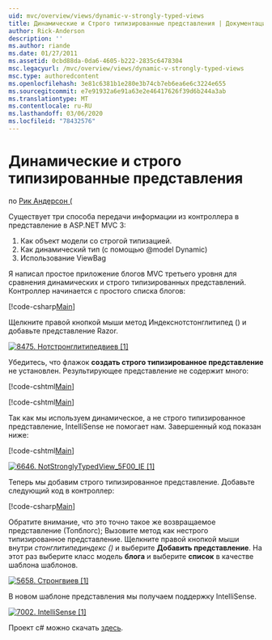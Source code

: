 ```yaml
---
uid: mvc/overview/views/dynamic-v-strongly-typed-views
title: Динамические и Строго типизированные представления | Документация Майкрософт
author: Rick-Anderson
description: ''
ms.author: riande
ms.date: 01/27/2011
ms.assetid: 0cbd88da-0da6-4605-b222-2835c6478304
msc.legacyurl: /mvc/overview/views/dynamic-v-strongly-typed-views
msc.type: authoredcontent
ms.openlocfilehash: 3e81c6381b1e280e3b74cb7eb6ea6e6c3224e655
ms.sourcegitcommit: e7e91932a6e91a63e2e46417626f39d6b244a3ab
ms.translationtype: MT
ms.contentlocale: ru-RU
ms.lasthandoff: 03/06/2020
ms.locfileid: "78432576"
---
```

# <a name="dynamic-v-strongly-typed-views"></a>Динамические и строго типизированные представления

по [Рик Андерсон (](https://twitter.com/RickAndMSFT)

Существует три способа передачи информации из контроллера в представление в ASP.NET MVC 3:

1. Как объект модели со строгой типизацией.
2. Как динамический тип (с помощью @model Dynamic)
3. Использование ViewBag

Я написал простое приложение блогов MVC третьего уровня для сравнения динамических и строго типизированных представлений. Контроллер начинается с простого списка блогов:

[!code-csharp[Main](dynamic-v-strongly-typed-views/samples/sample1.cs)]

Щелкните правой кнопкой мыши метод Индекснотстонглитипед () и добавьте представление Razor.

[![8475. Нотстронглитипедвиев [1]](dynamic-v-strongly-typed-views/_static/image2.png)](dynamic-v-strongly-typed-views/_static/image1.png)

Убедитесь, что флажок **создать строго типизированное представление** не установлен. Результирующее представление не содержит много:

[!code-cshtml[Main](dynamic-v-strongly-typed-views/samples/sample2.cshtml)]

[!code-cshtml[Main](dynamic-v-strongly-typed-views/samples/sample3.cshtml)]

Так как мы используем динамическое, а не строго типизированное представление, IntelliSense не помогает нам. Завершенный код показан ниже:

[!code-cshtml[Main](dynamic-v-strongly-typed-views/samples/sample4.cshtml)]

[![6646. NotStronglyTypedView_5F00_IE [1]](dynamic-v-strongly-typed-views/_static/image4.png)](dynamic-v-strongly-typed-views/_static/image3.png)

Теперь мы добавим строго типизированное представление. Добавьте следующий код в контроллер:

[!code-csharp[Main](dynamic-v-strongly-typed-views/samples/sample5.cs)]

Обратите внимание, что это точно такое же возвращаемое представление (Топблогс); Вызовите метод как нестрого типизированное представление. Щелкните правой кнопкой мыши внутри *стонглитипединдекс ()* и выберите **Добавить представление**. На этот раз выберите класс модель **блога** и выберите **список** в качестве шаблона шаблонов.

[![5658. Стронгвиев [1]](dynamic-v-strongly-typed-views/_static/image6.png)](dynamic-v-strongly-typed-views/_static/image5.png)

В новом шаблоне представления мы получаем поддержку IntelliSense.

[![7002. IntelliSense [1]](dynamic-v-strongly-typed-views/_static/image8.png)](dynamic-v-strongly-typed-views/_static/image7.png)

Проект c# можно скачать [здесь](https://blogs.msdn.com/cfs-file.ashx/__key/CommunityServer-Blogs-Components-WeblogFiles/00-00-01-11-73-SSMS/1817.Mvc3ViewDemo.zip).
